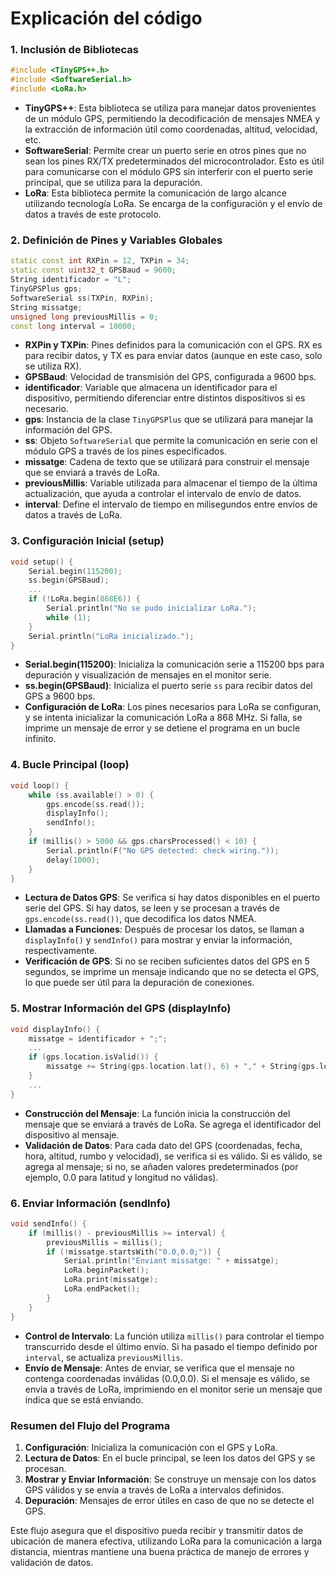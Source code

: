 # Explicación del código

### 1. Inclusión de Bibliotecas

```cpp
#include <TinyGPS++.h>
#include <SoftwareSerial.h>
#include <LoRa.h>
```

- **TinyGPS++**: Esta biblioteca se utiliza para manejar datos provenientes de un módulo GPS, permitiendo la decodificación de mensajes NMEA y la extracción de información útil como coordenadas, altitud, velocidad, etc.
- **SoftwareSerial**: Permite crear un puerto serie en otros pines que no sean los pines RX/TX predeterminados del microcontrolador. Esto es útil para comunicarse con el módulo GPS sin interferir con el puerto serie principal, que se utiliza para la depuración.
- **LoRa**: Esta biblioteca permite la comunicación de largo alcance utilizando tecnología LoRa. Se encarga de la configuración y el envío de datos a través de este protocolo.

### 2. Definición de Pines y Variables Globales

```cpp
static const int RXPin = 12, TXPin = 34;
static const uint32_t GPSBaud = 9600;
String identificador = "L";
TinyGPSPlus gps;
SoftwareSerial ss(TXPin, RXPin);
String missatge;
unsigned long previousMillis = 0;
const long interval = 10000;
```

- **RXPin y TXPin**: Pines definidos para la comunicación con el GPS. RX es para recibir datos, y TX es para enviar datos (aunque en este caso, solo se utiliza RX).
- **GPSBaud**: Velocidad de transmisión del GPS, configurada a 9600 bps.
- **identificador**: Variable que almacena un identificador para el dispositivo, permitiendo diferenciar entre distintos dispositivos si es necesario.
- **gps**: Instancia de la clase `TinyGPSPlus` que se utilizará para manejar la información del GPS.
- **ss**: Objeto `SoftwareSerial` que permite la comunicación en serie con el módulo GPS a través de los pines especificados.
- **missatge**: Cadena de texto que se utilizará para construir el mensaje que se enviará a través de LoRa.
- **previousMillis**: Variable utilizada para almacenar el tiempo de la última actualización, que ayuda a controlar el intervalo de envío de datos.
- **interval**: Define el intervalo de tiempo en milisegundos entre envíos de datos a través de LoRa.

### 3. Configuración Inicial (setup)

```cpp
void setup() {
    Serial.begin(115200);
    ss.begin(GPSBaud);
    ...
    if (!LoRa.begin(868E6)) {
        Serial.println("No se pudo inicializar LoRa.");
        while (1);
    }
    Serial.println("LoRa inicializado.");
}
```

- **Serial.begin(115200)**: Inicializa la comunicación serie a 115200 bps para depuración y visualización de mensajes en el monitor serie.
- **ss.begin(GPSBaud)**: Inicializa el puerto serie `ss` para recibir datos del GPS a 9600 bps.
- **Configuración de LoRa**: Los pines necesarios para LoRa se configuran, y se intenta inicializar la comunicación LoRa a 868 MHz. Si falla, se imprime un mensaje de error y se detiene el programa en un bucle infinito.

### 4. Bucle Principal (loop)

```cpp
void loop() {
    while (ss.available() > 0) {
        gps.encode(ss.read());
        displayInfo();
        sendInfo();
    }
    if (millis() > 5000 && gps.charsProcessed() < 10) {
        Serial.println(F("No GPS detected: check wiring."));
        delay(1000);
    }
}
```

- **Lectura de Datos GPS**: Se verifica si hay datos disponibles en el puerto serie del GPS. Si hay datos, se leen y se procesan a través de `gps.encode(ss.read())`, que decodifica los datos NMEA.
- **Llamadas a Funciones**: Después de procesar los datos, se llaman a `displayInfo()` y `sendInfo()` para mostrar y enviar la información, respectivamente.
- **Verificación de GPS**: Si no se reciben suficientes datos del GPS en 5 segundos, se imprime un mensaje indicando que no se detecta el GPS, lo que puede ser útil para la depuración de conexiones.

### 5. Mostrar Información del GPS (displayInfo)

```cpp
void displayInfo() {
    missatge = identificador + ";";
    ...
    if (gps.location.isValid()) {
        missatge += String(gps.location.lat(), 6) + "," + String(gps.location.lng(), 6);
    }
    ...
}
```

- **Construcción del Mensaje**: La función inicia la construcción del mensaje que se enviará a través de LoRa. Se agrega el identificador del dispositivo al mensaje.
- **Validación de Datos**: Para cada dato del GPS (coordenadas, fecha, hora, altitud, rumbo y velocidad), se verifica si es válido. Si es válido, se agrega al mensaje; si no, se añaden valores predeterminados (por ejemplo, 0.0 para latitud y longitud no válidas).

### 6. Enviar Información (sendInfo)

```cpp
void sendInfo() {
    if (millis() - previousMillis >= interval) {
        previousMillis = millis();
        if (!missatge.startsWith("0.0,0.0;")) {
            Serial.println("Enviant missatge: " + missatge);
            LoRa.beginPacket();
            LoRa.print(missatge);
            LoRa.endPacket();    
        }
    }
}
```

- **Control de Intervalo**: La función utiliza `millis()` para controlar el tiempo transcurrido desde el último envío. Si ha pasado el tiempo definido por `interval`, se actualiza `previousMillis`.
- **Envío de Mensaje**: Antes de enviar, se verifica que el mensaje no contenga coordenadas inválidas (0.0,0.0). Si el mensaje es válido, se envía a través de LoRa, imprimiendo en el monitor serie un mensaje que indica que se está enviando.

### Resumen del Flujo del Programa

1. **Configuración**: Inicializa la comunicación con el GPS y LoRa.
2. **Lectura de Datos**: En el bucle principal, se leen los datos del GPS y se procesan.
3. **Mostrar y Enviar Información**: Se construye un mensaje con los datos GPS válidos y se envía a través de LoRa a intervalos definidos.
4. **Depuración**: Mensajes de error útiles en caso de que no se detecte el GPS.

Este flujo asegura que el dispositivo pueda recibir y transmitir datos de ubicación de manera efectiva, utilizando LoRa para la comunicación a larga distancia, mientras mantiene una buena práctica de manejo de errores y validación de datos.

